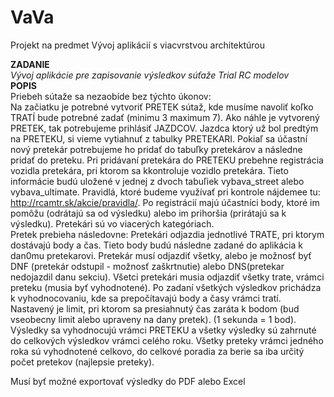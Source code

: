 # VaVa
Projekt na predmet Vývoj aplikácií s viacvrstvou architektúrou

**ZADANIE** <br>
*Vývoj aplikácie pre zapisovanie výsledkov súťaže Trial RC modelov* <br>
**POPIS** <br>
Priebeh sútaže sa nezaobíde bez týchto úkonov: <br>
Na začiatku je potrebné vytvoriť PRETEK sútaž, kde musíme navoliť koľko TRATÍ bude potrebné zadať (minimu 3 maximum 7). 
Ako náhle je vytvorený PRETEK, tak potrebujeme prihlásiť JAZDCOV. Jazdca ktorý už bol predtým na PRETEKU, si vieme vytiahnuť z tabulky PRETEKARI. Pokiaľ sa účastní nový pretekár potrebujeme ho pridať do tabuľky pretekárov a následne pridať do preteku. Pri pridávaní pretekára do PRETEKU prebehne registrácia vozidla pretekára, pri ktorom sa kkontroluje vozidlo pretekára. Tieto informácie budú uložené v jednej z dvoch tabuľiek vybava_street alebo vybava_ultimate. Pravidlá, ktoré budeme využívať pri kontrole nájdemee tu: http://rcamtr.sk/akcie/pravidla/. Po registrácií majú účastníci body, ktoré im pomôžu (odrátajú sa od výsledku) alebo im prihoršia (prirátajú sa k výsledku). Pretekári sú vo viacerých kategóriach.
<br>
Pretek prebieha následovne: Pretekári odjazdia jednotlivé TRATE, pri ktorym dostávajú body a čas. Tieto body budú následne zadané do aplikácia k dan0mu pretekarovi. Pretekár musí odjazdiť všetky, alebo je možnosť byť DNF (pretekár odstupil - možnosť zaškrtnutie) alebo DNS(pretekar nedojazdil danu sekciu). Všetci pretekári musia odjazdiť všetky trate, vrámci preteku (musia byť vyhodnotené). 
Po zadaní všetkých výsledkov prichádza k vyhodnocovaniu, kde sa prepočítavajú body a časy vrámci tratí. Nastavený je limit, pri ktorom sa presiahnutý čas zaráta k bodom (bud vseobecny limit alebo upraveny na dany pretek). (1 sekunda = 1 bod). Výsledky sa vyhodnocujú vrámci PRETEKU a všetky výsledky sú zahrnuté do celkových výsledkov vrámci celého roku. 
Všetky preteky vrámci jedného roka sú vyhodnotené celkovo, do celkové poradia za berie sa iba určitý počet pretekov (najlepsie preteky).

Musí byť možné exportovať výsledky do PDF alebo Excel
